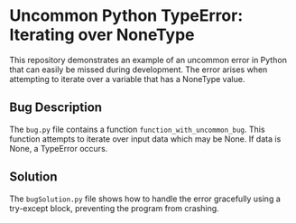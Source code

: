 # Uncommon Python TypeError: Iterating over NoneType

This repository demonstrates an example of an uncommon error in Python that can easily be missed during development. The error arises when attempting to iterate over a variable that has a NoneType value.

## Bug Description
The `bug.py` file contains a function `function_with_uncommon_bug`.  This function attempts to iterate over input data which may be None.  If data is None, a TypeError occurs.

## Solution
The `bugSolution.py` file shows how to handle the error gracefully using a try-except block, preventing the program from crashing.